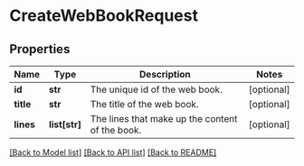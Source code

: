 # CreateWebBookRequest

## Properties
Name | Type | Description | Notes
------------ | ------------- | ------------- | -------------
**id** | **str** | The unique id of the web book. | [optional] 
**title** | **str** | The title of the web book. | [optional] 
**lines** | **list[str]** | The lines that make up the content of the book. | [optional] 

[[Back to Model list]](../README.md#documentation-for-models) [[Back to API list]](../README.md#documentation-for-api-endpoints) [[Back to README]](../README.md)


